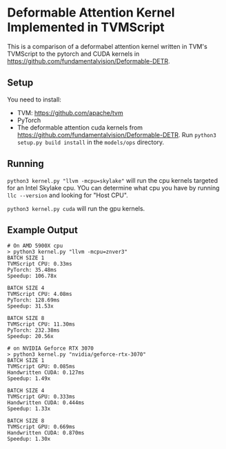 # Deformable Attention Kernel Implemented in TVMScript

This is a comparison of a deformabel attention kernel written in TVM's
TVMScript to the pytorch and CUDA kernels in
https://github.com/fundamentalvision/Deformable-DETR.

## Setup

You need to install:

- TVM: https://github.com/apache/tvm
- PyTorch
- The deformable attention cuda kernels from
  https://github.com/fundamentalvision/Deformable-DETR. Run
  `python3 setup.py build install` in the `models/ops` directory.

## Running

`python3 kernel.py "llvm -mcpu=skylake"` will run the cpu kernels targeted for
an Intel Skylake cpu. YOu can determine what cpu you have by running `llc --version`
and looking for "Host CPU".

`python3 kernel.py cuda` will run the gpu kernels.

## Example Output

```
# On AMD 5900X cpu
> python3 kernel.py "llvm -mcpu=znver3"
BATCH SIZE 1
TVMScript CPU: 0.33ms
PyTorch: 35.48ms
Speedup: 106.78x

BATCH SIZE 4
TVMScript CPU: 4.08ms
PyTorch: 128.69ms
Speedup: 31.53x

BATCH SIZE 8
TVMScript CPU: 11.30ms
PyTorch: 232.38ms
Speedup: 20.56x

# on NVIDIA Geforce RTX 3070
> python3 kernel.py "nvidia/geforce-rtx-3070"
BATCH SIZE 1
TVMScript GPU: 0.085ms
Handwritten CUDA: 0.127ms
Speedup: 1.49x

BATCH SIZE 4
TVMScript GPU: 0.333ms
Handwritten CUDA: 0.444ms
Speedup: 1.33x

BATCH SIZE 8
TVMScript GPU: 0.669ms
Handwritten CUDA: 0.870ms
Speedup: 1.30x
```
